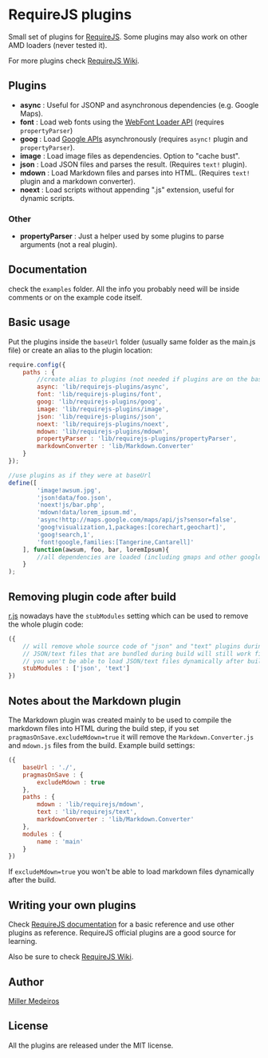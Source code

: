 # RequireJS plugins

Small set of plugins for [RequireJS](http://requirejs.org). Some plugins may
also work on other AMD loaders (never tested it).

For more plugins check [RequireJS Wiki](https://github.com/jrburke/requirejs/wiki/Plugins).



## Plugins

 - **async** : Useful for JSONP and asynchronous dependencies (e.g. Google Maps).
 - **font** : Load web fonts using the [WebFont Loader API](https://code.google.com/apis/webfonts/docs/webfont_loader.html)
   (requires `propertyParser`)
 - **goog** : Load [Google APIs](http://code.google.com/apis/loader/)
   asynchronously (requires `async!` plugin and `propertyParser`).
 - **image** : Load image files as dependencies. Option to "cache bust".
 - **json** : Load JSON files and parses the result. (Requires `text!` plugin).
 - **mdown** : Load Markdown files and parses into HTML. (Requires `text!`
   plugin and a markdown converter).
 - **noext** : Load scripts without appending ".js" extension, useful for
   dynamic scripts.

### Other

 - **propertyParser** : Just a helper used by some plugins to parse
   arguments (not a real plugin).



## Documentation

check the `examples` folder. All the info you probably need will be inside
comments or on the example code itself.



## Basic usage

Put the plugins inside the `baseUrl` folder (usually same folder as the main.js
file) or create an alias to the plugin location:

```js
require.config({
    paths : {
        //create alias to plugins (not needed if plugins are on the baseUrl)
        async: 'lib/requirejs-plugins/async',
        font: 'lib/requirejs-plugins/font',
        goog: 'lib/requirejs-plugins/goog',
        image: 'lib/requirejs-plugins/image',
        json: 'lib/requirejs-plugins/json',
        noext: 'lib/requirejs-plugins/noext',
        mdown: 'lib/requirejs-plugins/mdown',
        propertyParser : 'lib/requirejs-plugins/propertyParser',
        markdownConverter : 'lib/Markdown.Converter'
    }
});

//use plugins as if they were at baseUrl
define([
        'image!awsum.jpg',
        'json!data/foo.json',
        'noext!js/bar.php',
        'mdown!data/lorem_ipsum.md',
        'async!http://maps.google.com/maps/api/js?sensor=false',
        'goog!visualization,1,packages:[corechart,geochart]',
        'goog!search,1',
        'font!google,families:[Tangerine,Cantarell]'
    ], function(awsum, foo, bar, loremIpsum){
        //all dependencies are loaded (including gmaps and other google apis)
    }
);
```


## Removing plugin code after build

[r.js](https://github.com/jrburke/r.js/blob/master/build/example.build.js)
nowadays have the `stubModules` setting which can be used to remove the whole
plugin code:

```js
({
    // will remove whole source code of "json" and "text" plugins during build
    // JSON/text files that are bundled during build will still work fine but
    // you won't be able to load JSON/text files dynamically after build
    stubModules : ['json', 'text']
})
```


## Notes about the Markdown plugin

The Markdown plugin was created mainly to be used to compile the markdown files
into HTML during the build step, if you set `pragmasOnSave.excludeMdown=true`
it will remove the `Markdown.Converter.js` and `mdown.js` files from the build.
Example build settings:

```js
({
    baseUrl : './',
    pragmasOnSave : {
        excludeMdown : true
    },
    paths : {
        mdown : 'lib/requirejs/mdown',
        text : 'lib/requirejs/text',
        markdownConverter : 'lib/Markdown.Converter'
    },
    modules : {
        name : 'main'
    }
})
```

If `excludeMdown=true` you won't be able to load markdown files dynamically
after the build.



## Writing your own plugins

Check [RequireJS documentation](http://requirejs.org/docs/plugins.html) for
a basic reference and use other plugins as reference. RequireJS official
plugins are a good source for learning.

Also be sure to check [RequireJS Wiki](https://github.com/jrburke/requirejs/wiki/Plugins).



## Author

[Miller Medeiros](http://blog.millermedeiros.com/)



## License

All the plugins are released under the MIT license.
